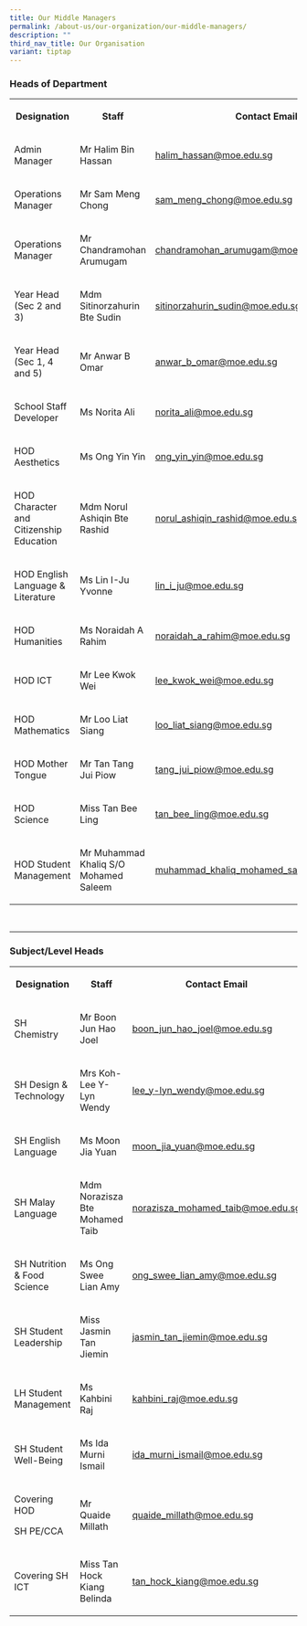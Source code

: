 ```yaml
---
title: Our Middle Managers
permalink: /about-us/our-organization/our-middle-managers/
description: ""
third_nav_title: Our Organisation
variant: tiptap
---
```

<h3>Heads of Department <br></h3><table><tbody><tr><th rowspan="1" colspan="1"><p>Designation</p></th><th rowspan="1" colspan="1"><p>Staff</p></th><th rowspan="1" colspan="1"><p>Contact Email</p></th></tr><tr><td rowspan="1" colspan="1"><p>Admin Manager</p></td><td rowspan="1" colspan="1"><p>Mr Halim Bin Hassan</p></td><td rowspan="1" colspan="1"><p><a href="mailto:halim_hassan@moe.edu.sg" rel="noopener noreferrer nofollow" target="_blank">halim_hassan@moe.edu.sg</a></p></td></tr><tr><td rowspan="1" colspan="1"><p>Operations Manager</p></td><td rowspan="1" colspan="1"><p>Mr Sam Meng Chong</p></td><td rowspan="1" colspan="1"><p><a href="mailto:sam_meng_chong@moe.edu.sg" rel="noopener noreferrer nofollow" target="_blank">sam_meng_chong@moe.edu.sg</a></p></td></tr><tr><td rowspan="1" colspan="1"><p>Operations Manager</p></td><td rowspan="1" colspan="1"><p>Mr Chandramohan Arumugam</p></td><td rowspan="1" colspan="1"><p><a href="mailto:chandramohan_arumugam@moe.edu.sg" rel="noopener noreferrer nofollow" target="_blank">chandramohan_arumugam@moe.edu.sg</a></p></td></tr><tr><td rowspan="1" colspan="1"><p>Year Head (Sec 2 and 3)</p></td><td rowspan="1" colspan="1"><p>Mdm Sitinorzahurin Bte Sudin</p></td><td rowspan="1" colspan="1"><p><a href="mailto:sitinorzahurin_sudin@moe.edu.sg" rel="noopener noreferrer nofollow" target="_blank">sitinorzahurin_sudin@moe.edu.sg</a></p></td></tr><tr><td rowspan="1" colspan="1"><p>Year Head (Sec 1, 4 and 5)</p></td><td rowspan="1" colspan="1"><p>Mr Anwar B Omar</p></td><td rowspan="1" colspan="1"><p><a href="mailto:anwar_b_omar@moe.edu.sg" rel="noopener noreferrer nofollow" target="_blank">anwar_b_omar@moe.edu.sg</a></p></td></tr><tr><td rowspan="1" colspan="1"><p>School Staff Developer</p></td><td rowspan="1" colspan="1"><p>Ms Norita Ali</p></td><td rowspan="1" colspan="1"><p><a href="mailto:norita_ali@moe.edu.sg" rel="noopener noreferrer nofollow" target="_blank">norita_ali@moe.edu.sg</a></p></td></tr><tr><td rowspan="1" colspan="1"><p>HOD Aesthetics</p></td><td rowspan="1" colspan="1"><p>Ms Ong Yin Yin</p></td><td rowspan="1" colspan="1"><p><a href="mailto:ong_yin_yin@moe.edu.sg" rel="noopener noreferrer nofollow" target="_blank">ong_yin_yin@moe.edu.sg</a></p></td></tr><tr><td rowspan="1" colspan="1"><p>HOD Character and Citizenship Education</p></td><td rowspan="1" colspan="1"><p>Mdm Norul Ashiqin Bte Rashid</p></td><td rowspan="1" colspan="1"><p><a href="mailto:norul_ashiqin_rashid@moe.edu.sg" rel="noopener noreferrer nofollow" target="_blank">norul_ashiqin_rashid@moe.edu.sg</a></p></td></tr><tr><td rowspan="1" colspan="1"><p>HOD English Language &amp; Literature</p></td><td rowspan="1" colspan="1"><p>Ms Lin I-Ju Yvonne</p></td><td rowspan="1" colspan="1"><p><a href="mailto:lin_i_ju@moe.edu.sg" rel="noopener noreferrer nofollow" target="_blank">lin_i_ju@moe.edu.sg</a></p></td></tr><tr><td rowspan="1" colspan="1"><p>HOD Humanities</p></td><td rowspan="1" colspan="1"><p>Ms Noraidah A Rahim</p></td><td rowspan="1" colspan="1"><p><a href="mailto:noraidah_a_rahim@moe.edu.sg" rel="noopener noreferrer nofollow" target="_blank">noraidah_a_rahim@moe.edu.sg</a></p></td></tr><tr><td rowspan="1" colspan="1"><p>HOD ICT</p></td><td rowspan="1" colspan="1"><p>Mr Lee Kwok Wei</p></td><td rowspan="1" colspan="1"><p><a href="mailto:lee_kwok_wei@moe.edu.sg" rel="noopener noreferrer nofollow" target="_blank">lee_kwok_wei@moe.edu.sg</a></p></td></tr><tr><td rowspan="1" colspan="1"><p>HOD Mathematics</p></td><td rowspan="1" colspan="1"><p>Mr Loo Liat Siang</p></td><td rowspan="1" colspan="1"><p><a href="mailto:loo_liat_siang@moe.edu.sg" rel="noopener noreferrer nofollow" target="_blank">loo_liat_siang@moe.edu.sg</a></p></td></tr><tr><td rowspan="1" colspan="1"><p>HOD Mother Tongue</p></td><td rowspan="1" colspan="1"><p>Mr Tan Tang Jui Piow</p></td><td rowspan="1" colspan="1"><p><a href="mailto:tang_jui_piow@moe.edu.sg" rel="noopener noreferrer nofollow" target="_blank">tang_jui_piow@moe.edu.sg</a></p></td></tr><tr><td rowspan="1" colspan="1"><p>HOD Science</p></td><td rowspan="1" colspan="1"><p>Miss Tan Bee Ling</p></td><td rowspan="1" colspan="1"><p><a href="mailto:tan_bee_ling@moe.edu.sg" rel="noopener noreferrer nofollow" target="_blank">tan_bee_ling@moe.edu.sg</a></p></td></tr><tr><td rowspan="1" colspan="1"><p>HOD Student Management</p></td><td rowspan="1" colspan="1"><p>Mr Muhammad Khaliq S/O Mohamed Saleem</p></td><td rowspan="1" colspan="1"><p><a href="mailto:muhammad_khaliq_mohamed_saleem@moe.edu.sg" rel="noopener noreferrer nofollow" target="_blank">muhammad_khaliq_mohamed_saleem@moe.edu.sg</a></p></td></tr></tbody></table><p><br></p><hr><h3>Subject/Level Heads <br></h3><table><tbody><tr><th rowspan="1" colspan="1"><p>Designation</p></th><th rowspan="1" colspan="1"><p>Staff</p></th><th rowspan="1" colspan="1"><p>Contact Email</p></th></tr><tr><td rowspan="1" colspan="1"><p>SH Chemistry</p></td><td rowspan="1" colspan="1"><p>Mr Boon Jun Hao Joel</p></td><td rowspan="1" colspan="1"><p><a href="mailto:boon_jun_hao_joel@moe.edu.sg" rel="noopener noreferrer nofollow" target="_blank">boon_jun_hao_joel@moe.edu.sg</a></p></td></tr><tr><td rowspan="1" colspan="1"><p>SH Design &amp; Technology</p></td><td rowspan="1" colspan="1"><p>Mrs Koh-Lee Y-Lyn Wendy</p></td><td rowspan="1" colspan="1"><p><a href="mailto:lee_y-lyn_wendy@moe.edu.sg" rel="noopener noreferrer nofollow" target="_blank">lee_y-lyn_wendy@moe.edu.sg</a></p></td></tr><tr><td rowspan="1" colspan="1"><p>SH English Language</p></td><td rowspan="1" colspan="1"><p>Ms Moon Jia Yuan</p></td><td rowspan="1" colspan="1"><p><a href="mailto:moon_jia_yuan@moe.edu.sg" rel="noopener noreferrer nofollow" target="_blank">moon_jia_yuan@moe.edu.sg</a></p></td></tr><tr><td rowspan="1" colspan="1"><p>SH Malay Language</p></td><td rowspan="1" colspan="1"><p>Mdm Norazisza Bte Mohamed Taib</p></td><td rowspan="1" colspan="1"><p><a href="mailto:norazisza_mohamed_taib@moe.edu.sg" rel="noopener noreferrer nofollow" target="_blank">norazisza_mohamed_taib@moe.edu.sg</a></p></td></tr><tr><td rowspan="1" colspan="1"><p>SH Nutrition &amp; Food Science</p></td><td rowspan="1" colspan="1"><p>Ms Ong Swee Lian Amy</p></td><td rowspan="1" colspan="1"><p><a href="mailto:ong_swee_lian_amy@moe.edu.sg" rel="noopener noreferrer nofollow" target="_blank">ong_swee_lian_amy@moe.edu.sg</a></p></td></tr><tr><td rowspan="1" colspan="1"><p>SH Student Leadership</p></td><td rowspan="1" colspan="1"><p>Miss Jasmin Tan Jiemin</p></td><td rowspan="1" colspan="1"><p><a href="mailto:jasmin_tan_jiemin@moe.edu.sg" rel="noopener noreferrer nofollow" target="_blank">jasmin_tan_jiemin@moe.edu.sg</a></p></td></tr><tr><td rowspan="1" colspan="1"><p>LH Student Management</p></td><td rowspan="1" colspan="1"><p>Ms Kahbini Raj</p></td><td rowspan="1" colspan="1"><p><a href="mailto:kahbini_raj@moe.edu.sg" rel="noopener noreferrer nofollow" target="_blank">kahbini_raj@moe.edu.sg</a></p></td></tr><tr><td rowspan="1" colspan="1"><p>SH Student Well-Being</p></td><td rowspan="1" colspan="1"><p>Ms Ida Murni Ismail</p></td><td rowspan="1" colspan="1"><p><a href="mailto:ida_murni_ismail@moe.edu.sg" rel="noopener noreferrer nofollow" target="_blank">ida_murni_ismail@moe.edu.sg</a></p></td></tr><tr><td rowspan="1" colspan="1"><p>Covering HOD</p><p>SH PE/CCA</p></td><td rowspan="1" colspan="1"><p>Mr Quaide Millath</p></td><td rowspan="1" colspan="1"><p><a href="mailto:quaide_millath@moe.edu.sg" rel="noopener noreferrer nofollow" target="_blank">quaide_millath@moe.edu.sg</a></p></td></tr><tr><td rowspan="1" colspan="1"><p>Covering SH ICT</p></td><td rowspan="1" colspan="1"><p>Miss Tan Hock Kiang Belinda</p></td><td rowspan="1" colspan="1"><p><a href="mailto:tan_hock_kiang@moe.edu.sg" rel="noopener noreferrer nofollow" target="_blank">tan_hock_kiang@moe.edu.sg</a></p></td></tr></tbody></table><p></p>